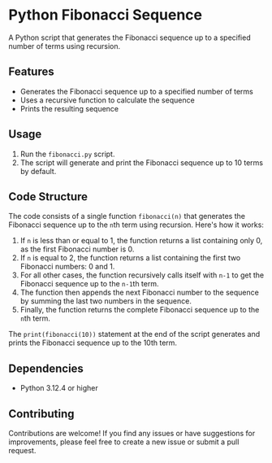 # Python Fibonacci Sequence

A Python script that generates the Fibonacci sequence up to a specified number of terms using recursion.

## Features

- Generates the Fibonacci sequence up to a specified number of terms
- Uses a recursive function to calculate the sequence
- Prints the resulting sequence

## Usage

1. Run the `fibonacci.py` script.
2. The script will generate and print the Fibonacci sequence up to 10 terms by default.

## Code Structure

The code consists of a single function `fibonacci(n)` that generates the Fibonacci sequence up to the `n`th term using recursion. Here's how it works:

1. If `n` is less than or equal to 1, the function returns a list containing only 0, as the first Fibonacci number is 0.
2. If `n` is equal to 2, the function returns a list containing the first two Fibonacci numbers: 0 and 1.
3. For all other cases, the function recursively calls itself with `n-1` to get the Fibonacci sequence up to the `n-1`th term.
4. The function then appends the next Fibonacci number to the sequence by summing the last two numbers in the sequence.
5. Finally, the function returns the complete Fibonacci sequence up to the `n`th term.

The `print(fibonacci(10))` statement at the end of the script generates and prints the Fibonacci sequence up to the 10th term.

## Dependencies

- Python 3.12.4 or higher

## Contributing

Contributions are welcome! If you find any issues or have suggestions for improvements, please feel free to create a new issue or submit a pull request.
